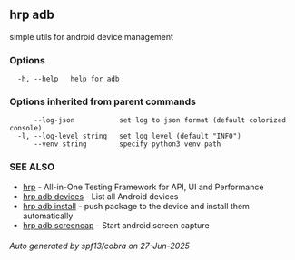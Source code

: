 ## hrp adb

simple utils for android device management

### Options

```
  -h, --help   help for adb
```

### Options inherited from parent commands

```
      --log-json           set log to json format (default colorized console)
  -l, --log-level string   set log level (default "INFO")
      --venv string        specify python3 venv path
```

### SEE ALSO

* [hrp](hrp.md)	 - All-in-One Testing Framework for API, UI and Performance
* [hrp adb devices](hrp_adb_devices.md)	 - List all Android devices
* [hrp adb install](hrp_adb_install.md)	 - push package to the device and install them automatically
* [hrp adb screencap](hrp_adb_screencap.md)	 - Start android screen capture

###### Auto generated by spf13/cobra on 27-Jun-2025
